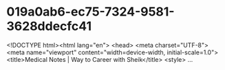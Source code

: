 # 019a0ab6-ec75-7324-9581-3628ddecfc41
&lt;!DOCTYPE html>&lt;html lang="en"> &lt;head> &lt;meta charset="UTF-8"> &lt;meta name="viewport" content="width=device-width, initial-scale=1.0"> &lt;title>Medical Notes | Way to Career with Sheik&lt;/title> &lt;style> ...
